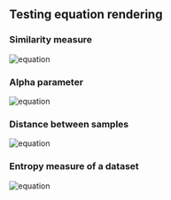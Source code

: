 
## Testing equation rendering

### Similarity measure

![equation](https://latex.codecogs.com/svg.image?S_i_j&space;=&space;e^{-\alpha&space;D_i_j})

### Alpha parameter

![equation](https://latex.codecogs.com/svg.image?\alpha&space;=&space;-(ln&space;0.5)&space;/&space;D&space;)

### Distance between samples

![equation](https://latex.codecogs.com/svg.image?D_i_j&space;=&space;\left&space;[&space;\sum_{k=1}^{n}&space;((x_i_k&space;-&space;x_j_k)&space;/&space;(max_k&space;-&space;min_k))^{2}&space;\right&space;]^{1/2})

### Entropy measure of a dataset

![equation](https://latex.codecogs.com/svg.image?E&space;=&space;-\sum_{i=1}^{N-1}&space;\sum_{j=i&plus;1}^{N}(S_i_j&space;*&space;log(S_i_j)&space;&plus;&space;(1-S_i_j)&space;*&space;log(1-S_i_j)))
